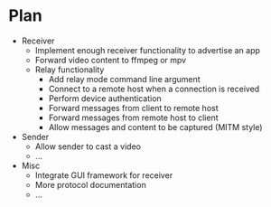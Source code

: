 # Plan

- Receiver
  + Implement enough receiver functionality to advertise an app
  + Forward video content to ffmpeg or mpv
  - Relay functionality
    + Add relay mode command line argument
    + Connect to a remote host when a connection is received
    + Perform device authentication
    + Forward messages from client to remote host
    + Forward messages from remote host to client
    + Allow messages and content to be captured (MITM style)
- Sender
  + Allow sender to cast a video
  + ...
- Misc
  + Integrate GUI framework for receiver
  + More protocol documentation
  + ...
